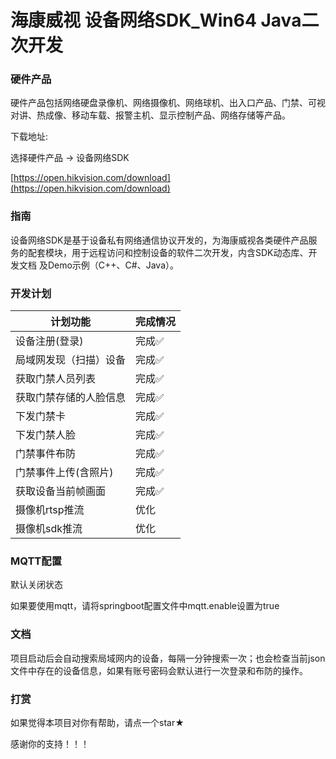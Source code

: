 # 海康威视 设备网络SDK_Win64 Java二次开发

### 硬件产品

硬件产品包括网络硬盘录像机、网络摄像机、网络球机、出入口产品、门禁、可视对讲、热成像、移动车载、报警主机、显示控制产品、网络存储等产品。

下载地址:

选择硬件产品 -> 设备网络SDK

[https://open.hikvision.com/download](https://open.hikvision.com/download)

### 指南

设备网络SDK是基于设备私有网络通信协议开发的，为海康威视各类硬件产品服务的配套模块，用于远程访问和控制设备的软件二次开发，内含SDK动态库、开发文档 及Demo示例（C++、C#、Java）。

### 开发计划

| 计划功能        | 完成情况 |
|-------------|------|
| 设备注册(登录)    | 完成✅  |
| 局域网发现（扫描）设备 | 完成✅  |
| 获取门禁人员列表    | 完成✅  |
| 获取门禁存储的人脸信息 | 完成✅  |
| 下发门禁卡       | 完成✅  |
| 下发门禁人脸      | 完成✅  |
| 门禁事件布防      | 完成✅  |
| 门禁事件上传(含照片) | 完成✅  |
| 获取设备当前帧画面   | 完成✅  |
| 摄像机rtsp推流   | 优化   |
| 摄像机sdk推流    | 优化   |

### MQTT配置

默认关闭状态

如果要使用mqtt，请将springboot配置文件中mqtt.enable设置为true

### 文档

项目启动后会自动搜索局域网内的设备，每隔一分钟搜索一次；也会检查当前json文件中存在的设备信息，如果有账号密码会默认进行一次登录和布防的操作。

### 打赏

如果觉得本项目对你有帮助，请点一个star★

感谢你的支持！！！